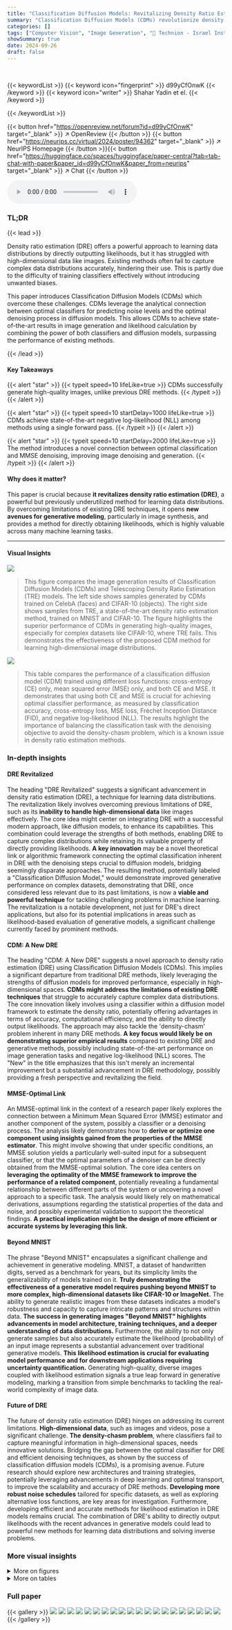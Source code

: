 ```yaml
---
title: "Classification Diffusion Models: Revitalizing Density Ratio Estimation"
summary: "Classification Diffusion Models (CDMs) revolutionize density ratio estimation by integrating the strengths of diffusion models and classifiers, achieving state-of-the-art image generation and likeliho..."
categories: []
tags: ["Computer Vision", "Image Generation", "🏢 Technion - Israel Institute of Technology",]
showSummary: true
date: 2024-09-26
draft: false
---
```


<br>

{{< keywordList >}}
{{< keyword icon="fingerprint" >}} d99yCfOnwK {{< /keyword >}}
{{< keyword icon="writer" >}} Shahar Yadin et el. {{< /keyword >}}
 
{{< /keywordList >}}

{{< button href="https://openreview.net/forum?id=d99yCfOnwK" target="_blank" >}}
↗ OpenReview
{{< /button >}}
{{< button href="https://neurips.cc/virtual/2024/poster/94362" target="_blank" >}}
↗ NeurIPS Homepage
{{< /button >}}{{< button href="https://huggingface.co/spaces/huggingface/paper-central?tab=tab-chat-with-paper&paper_id=d99yCfOnwK&paper_from=neurips" target="_blank" >}}
↗ Chat
{{< /button >}}



<audio controls>
    <source src="https://ai-paper-reviewer.com/d99yCfOnwK/podcast.wav" type="audio/wav">
    Your browser does not support the audio element.
</audio>


### TL;DR


{{< lead >}}

Density ratio estimation (DRE) offers a powerful approach to learning data distributions by directly outputting likelihoods, but it has struggled with high-dimensional data like images.  Existing methods often fail to capture complex data distributions accurately, hindering their use.  This is partly due to the difficulty of training classifiers effectively without introducing unwanted biases. 



This paper introduces Classification Diffusion Models (CDMs) which overcome these challenges.  CDMs leverage the analytical connection between optimal classifiers for predicting noise levels and the optimal denoising process in diffusion models. This allows CDMs to achieve state-of-the-art results in image generation and likelihood calculation by combining the power of both classifiers and diffusion models, surpassing the performance of existing methods.

{{< /lead >}}


#### Key Takeaways

{{< alert "star" >}}
{{< typeit speed=10 lifeLike=true >}} CDMs successfully generate high-quality images, unlike previous DRE methods. {{< /typeit >}}
{{< /alert >}}

{{< alert "star" >}}
{{< typeit speed=10 startDelay=1000 lifeLike=true >}} CDMs achieve state-of-the-art negative log-likelihood (NLL) among methods using a single forward pass. {{< /typeit >}}
{{< /alert >}}

{{< alert "star" >}}
{{< typeit speed=10 startDelay=2000 lifeLike=true >}} The method introduces a novel connection between optimal classification and MMSE denoising, improving image denoising and generation. {{< /typeit >}}
{{< /alert >}}

#### Why does it matter?
This paper is crucial because **it revitalizes density ratio estimation (DRE)**, a powerful but previously underutilized method for learning data distributions. By overcoming limitations of existing DRE techniques, it opens **new avenues for generative modeling**, particularly in image synthesis, and provides a method for directly obtaining likelihoods, which is highly valuable across many machine learning tasks.

------
#### Visual Insights



![](https://ai-paper-reviewer.com/d99yCfOnwK/figures_1_1.jpg)

> This figure compares the image generation results of Classification Diffusion Models (CDMs) and Telescoping Density Ratio Estimation (TRE) models.  The left side shows samples generated by CDMs trained on CelebA (faces) and CIFAR-10 (objects). The right side shows samples from TRE, a state-of-the-art density ratio estimation method, trained on MNIST and CIFAR-10.  The figure highlights the superior performance of CDMs in generating high-quality images, especially for complex datasets like CIFAR-10, where TRE fails.  This demonstrates the effectiveness of the proposed CDM method for learning high-dimensional image distributions.





![](https://ai-paper-reviewer.com/d99yCfOnwK/tables_4_1.jpg)

> This table compares the performance of a classification diffusion model (CDM) trained using different loss functions: cross-entropy (CE) only, mean squared error (MSE) only, and both CE and MSE.  It demonstrates that using both CE and MSE is crucial for achieving optimal classifier performance, as measured by classification accuracy, cross-entropy loss, MSE loss, Fréchet Inception Distance (FID), and negative log-likelihood (NLL). The results highlight the importance of balancing the classification task with the denoising objective to avoid the density-chasm problem, which is a known issue in density ratio estimation methods.





### In-depth insights


#### DRE Revitalized
The heading "DRE Revitalized" suggests a significant advancement in density ratio estimation (DRE), a technique for learning data distributions.  The revitalization likely involves overcoming previous limitations of DRE, such as its **inability to handle high-dimensional data** like images effectively.  The core idea might center on integrating DRE with a successful modern approach, like diffusion models, to enhance its capabilities. This combination could leverage the strengths of both methods, enabling DRE to capture complex distributions while retaining its valuable property of directly providing likelihoods.  **A key innovation** may be a novel theoretical link or algorithmic framework connecting the optimal classification inherent in DRE with the denoising steps crucial to diffusion models, bridging seemingly disparate approaches.  The resulting method, potentially labeled a "Classification Diffusion Model," would demonstrate improved generative performance on complex datasets, demonstrating that DRE, once considered less relevant due to its past limitations, is now a **viable and powerful technique** for tackling challenging problems in machine learning.  The revitalization is a notable development, not just for DRE's direct applications, but also for its potential implications in areas such as likelihood-based evaluation of generative models, a significant challenge currently faced by prominent methods.

#### CDM: A New DRE
The heading "CDM: A New DRE" suggests a novel approach to density ratio estimation (DRE) using Classification Diffusion Models (CDMs).  This implies a significant departure from traditional DRE methods, likely leveraging the strengths of diffusion models for improved performance, especially in high-dimensional spaces.  **CDMs might address the limitations of existing DRE techniques** that struggle to accurately capture complex data distributions. The core innovation likely involves using a classifier within a diffusion model framework to estimate the density ratio, potentially offering advantages in terms of accuracy, computational efficiency, and the ability to directly output likelihoods.  The approach may also tackle the 'density-chasm' problem inherent in many DRE methods. **A key focus would likely be on demonstrating superior empirical results** compared to existing DRE and generative methods, possibly including state-of-the-art performance on image generation tasks and negative log-likelihood (NLL) scores.  The "New" in the title emphasizes that this isn't merely an incremental improvement but a substantial advancement in DRE methodology, possibly providing a fresh perspective and revitalizing the field.

#### MMSE-Optimal Link
An MMSE-optimal link in the context of a research paper likely explores the connection between a Minimum Mean Squared Error (MMSE) estimator and another component of the system, possibly a classifier or a denoising process.  The analysis likely demonstrates how to **derive or optimize one component using insights gained from the properties of the MMSE estimator**.  This might involve showing that under specific conditions, an MMSE solution yields a particularly well-suited input for a subsequent classifier, or that the optimal parameters of a denoiser can be directly obtained from the MMSE-optimal solution.  The core idea centers on **leveraging the optimality of the MMSE framework to improve the performance of a related component**, potentially revealing a fundamental relationship between different parts of the system or uncovering a novel approach to a specific task. The analysis would likely rely on mathematical derivations, assumptions regarding the statistical properties of the data and noise, and possibly experimental validation to support the theoretical findings.  **A practical implication might be the design of more efficient or accurate systems by leveraging this link.**

#### Beyond MNIST
The phrase "Beyond MNIST" encapsulates a significant challenge and achievement in generative modeling.  MNIST, a dataset of handwritten digits, served as a benchmark for years, but its simplicity limits the generalizability of models trained on it.  **Truly demonstrating the effectiveness of a generative model requires pushing beyond MNIST to more complex, high-dimensional datasets like CIFAR-10 or ImageNet.** The ability to generate realistic images from these datasets indicates a model's robustness and capacity to capture intricate patterns and structures within data.  **The success in generating images "Beyond MNIST" highlights advancements in model architecture, training techniques, and a deeper understanding of data distributions.**  Furthermore, the ability to not only generate samples but also accurately estimate the likelihood (probability) of an input image represents a substantial advancement over traditional generative models. **This likelihood estimation is crucial for evaluating model performance and for downstream applications requiring uncertainty quantification.**  Generating high-quality, diverse images coupled with likelihood estimation signals a true leap forward in generative modeling, marking a transition from simple benchmarks to tackling the real-world complexity of image data.

#### Future of DRE
The future of density ratio estimation (DRE) hinges on addressing its current limitations. **High-dimensional data**, such as images and videos, pose a significant challenge.  **The density-chasm problem**, where classifiers fail to capture meaningful information in high-dimensional spaces, needs innovative solutions.  Bridging the gap between the optimal classifier for DRE and efficient denoising techniques, as shown by the success of classification diffusion models (CDMs), is a promising avenue.  Future research should explore new architectures and training strategies, potentially leveraging advancements in deep learning and optimal transport, to improve the scalability and accuracy of DRE methods.  **Developing more robust noise schedules** tailored for specific datasets, as well as exploring alternative loss functions, are key areas for investigation.  Furthermore, developing efficient and accurate methods for likelihood estimation in DRE models remains crucial.  The combination of DRE's ability to directly output likelihoods with the recent advances in generative models could lead to powerful new methods for learning data distributions and solving inverse problems.


### More visual insights

<details>
<summary>More on figures
</summary>


![](https://ai-paper-reviewer.com/d99yCfOnwK/figures_3_1.jpg)

> This figure illustrates the core difference between a Classification Diffusion Model (CDM) and a Denoising Diffusion Model (DDM).  In a DDM, a denoiser network takes a noisy image and a timestep as input, producing a denoised image as output. In a CDM, a classifier network receives only the noisy image and outputs a probability distribution over possible timesteps indicating the amount of noise.  Crucially, the CDM leverages the gradient of this probability distribution to effectively act as a denoiser, enabling it to generate images and calculate likelihoods with improved efficiency and accuracy.


![](https://ai-paper-reviewer.com/d99yCfOnwK/figures_4_1.jpg)

> This figure compares image samples generated by Classification Diffusion Models (CDMs) and the state-of-the-art density ratio estimation (DRE) method, TRE.  It demonstrates that unlike previous DRE methods, CDMs are capable of generating high-quality images from complex datasets such as CelebA and CIFAR-10, showcasing their success in learning the distribution of high-dimensional data.


![](https://ai-paper-reviewer.com/d99yCfOnwK/figures_5_1.jpg)

> This figure compares the log probability of a noise-level classifier trained using only cross-entropy (CE) loss against one trained with both CE and mean squared error (MSE) loss.  It demonstrates that using only CE loss limits the classifier's accuracy to the correct label's vicinity. However, incorporating MSE loss enables accurate predictions across all entries, highlighting the importance of MSE for optimal classifier performance.


![](https://ai-paper-reviewer.com/d99yCfOnwK/figures_7_1.jpg)

> This figure compares the Mean Squared Error (MSE) of denoising between a pre-trained Denoising Diffusion Model (DDM) and a Classification Diffusion Model (CDM) across different noise levels represented by the timestep t.  The top plots show the MSE for both models. The bottom plots display the ratio of the MSEs of the DDM to the CDM.  The results demonstrate that the CDM achieves significantly lower MSE than the DDM at high noise levels, while showing comparable performance at lower noise levels. This indicates that the CDM is a more effective denoiser, particularly in scenarios with significant noise.


![](https://ai-paper-reviewer.com/d99yCfOnwK/figures_7_2.jpg)

> This figure compares the denoising performance of a Classification Diffusion Model (CDM) and a Denoising Diffusion Model (DDM) on the CelebA dataset.  For several noise levels (represented by timesteps t=600, 700, 800, 900, 1000), the figure shows the original image, the noisy image, the DDM's denoised image, and the CDM's denoised image. The rightmost column shows the models' attempts to denoise pure Gaussian noise; ideally, they should produce an image resembling the average of the dataset. The CDM outperforms the DDM, producing denoised images that are significantly closer to the original images, especially at higher noise levels, and its reconstruction from pure noise is also much closer to the mean image.


![](https://ai-paper-reviewer.com/d99yCfOnwK/figures_16_1.jpg)

> This figure compares image samples generated by Classification Diffusion Models (CDMs) and the state-of-the-art method for density ratio estimation (TRE).  The left side shows high-quality image samples from CDMs trained on CelebA and CIFAR-10 datasets, demonstrating the ability of the new model to generate realistic images of complex objects. In contrast, the right side displays samples from TRE, showing its failure in capturing complex distributions, which highlights the significance of the CDM approach.


![](https://ai-paper-reviewer.com/d99yCfOnwK/figures_17_1.jpg)

> This figure compares image samples generated by Classification Diffusion Models (CDMs) and Telescoping Density Ratio Estimation (TRE).  The left side shows high-quality images generated by CDMs trained on CelebA and CIFAR-10 datasets.  The right side shows samples from TRE, a state-of-the-art DRE method, which struggles to generate comparable quality images, particularly on the more complex CIFAR-10 dataset.  The figure highlights the success of CDMs in learning high-dimensional image distributions, a challenge that previous DRE methods have failed to overcome.


![](https://ai-paper-reviewer.com/d99yCfOnwK/figures_18_1.jpg)

> This figure compares the denoising capabilities of two models: one trained with cross-entropy (CE) loss only, and another trained with both CE and mean squared error (MSE) loss.  The results show significantly better denoising performance for the model trained with both losses, especially at lower noise levels. This highlights the importance of incorporating MSE loss in the model training for accurate denoising.


![](https://ai-paper-reviewer.com/d99yCfOnwK/figures_19_1.jpg)

> This figure compares the log probability of noise level predicted by a classifier trained only with cross-entropy loss and a classifier trained with both cross-entropy and mean squared error loss. It shows that using only cross-entropy loss limits the accuracy of the classifier to the vicinity of the true label, while adding MSE loss allows the classifier to achieve accurate predictions globally, which is essential for obtaining accurate log likelihood estimation.  The SoftMax function is used for probability normalization in the figure.


![](https://ai-paper-reviewer.com/d99yCfOnwK/figures_19_2.jpg)

> The figure compares the log probability of a noise-level classifier trained using only cross-entropy (CE) loss against one trained with both CE and mean squared error (MSE) loss.  It shows that using only CE loss restricts accurate predictions to the vicinity of the correct label.  Incorporating MSE loss allows for globally accurate predictions, demonstrating the importance of MSE for optimal classifier training in the context of density ratio estimation.


</details>




<details>
<summary>More on tables
</summary>


![](https://ai-paper-reviewer.com/d99yCfOnwK/tables_6_1.jpg)
> This table compares the performance of a classification diffusion model (CDM) trained with different loss functions: cross-entropy (CE) only, mean squared error (MSE) only, and both CE and MSE.  The results show that using both CE and MSE leads to significantly better classification accuracy, lower MSE, lower FID, and most importantly, much lower NLL (negative log-likelihood). The table highlights the importance of including the MSE loss for achieving an optimal classifier, which is crucial for accurate likelihood estimation, a key advantage of the proposed CDM approach.

![](https://ai-paper-reviewer.com/d99yCfOnwK/tables_8_1.jpg)
> This table compares the FID scores of CDMs and DDM models on CelebA and CIFAR-10 datasets using three different sampling methods: DDIM sampler (50 steps), DDPM sampler (1000 steps), and 2nd order DPMS (25 steps).  Lower FID scores indicate better image generation quality.  A separate comparison is shown for unconditional and conditional CIFAR-10 generation, highlighting the performance in both scenarios.

![](https://ai-paper-reviewer.com/d99yCfOnwK/tables_8_2.jpg)
> This table presents a comparison of the negative log-likelihood (NLL) achieved by various generative models on the CIFAR-10 dataset.  The NLL measures how well a model estimates the probability density of the data.  Lower NLL indicates better performance. The table also specifies the number of neural function evaluations (NFEs) needed to compute the NLL for each method.  A key finding is that the proposed Classification Diffusion Model (CDM), along with its variants CDM(UNIF.) and CDM(OT), achieves state-of-the-art NLL among methods requiring only a single NFE. This demonstrates the efficiency and effectiveness of the CDM in likelihood estimation.

![](https://ai-paper-reviewer.com/d99yCfOnwK/tables_13_1.jpg)
> This table compares the performance of a classifier trained using only cross-entropy loss (CE), only mean squared error loss (MSE), and both CE and MSE.  It highlights that using both losses is crucial for achieving high classification accuracy, low CE and MSE, and good FID (Fréchet Inception Distance) and NLL (negative log-likelihood) scores. The results demonstrate that only using CE or MSE leads to suboptimal performance.

</details>




### Full paper

{{< gallery >}}
<img src="https://ai-paper-reviewer.com/d99yCfOnwK/1.png" class="grid-w50 md:grid-w33 xl:grid-w25" />
<img src="https://ai-paper-reviewer.com/d99yCfOnwK/2.png" class="grid-w50 md:grid-w33 xl:grid-w25" />
<img src="https://ai-paper-reviewer.com/d99yCfOnwK/3.png" class="grid-w50 md:grid-w33 xl:grid-w25" />
<img src="https://ai-paper-reviewer.com/d99yCfOnwK/4.png" class="grid-w50 md:grid-w33 xl:grid-w25" />
<img src="https://ai-paper-reviewer.com/d99yCfOnwK/5.png" class="grid-w50 md:grid-w33 xl:grid-w25" />
<img src="https://ai-paper-reviewer.com/d99yCfOnwK/6.png" class="grid-w50 md:grid-w33 xl:grid-w25" />
<img src="https://ai-paper-reviewer.com/d99yCfOnwK/7.png" class="grid-w50 md:grid-w33 xl:grid-w25" />
<img src="https://ai-paper-reviewer.com/d99yCfOnwK/8.png" class="grid-w50 md:grid-w33 xl:grid-w25" />
<img src="https://ai-paper-reviewer.com/d99yCfOnwK/9.png" class="grid-w50 md:grid-w33 xl:grid-w25" />
<img src="https://ai-paper-reviewer.com/d99yCfOnwK/10.png" class="grid-w50 md:grid-w33 xl:grid-w25" />
<img src="https://ai-paper-reviewer.com/d99yCfOnwK/11.png" class="grid-w50 md:grid-w33 xl:grid-w25" />
<img src="https://ai-paper-reviewer.com/d99yCfOnwK/12.png" class="grid-w50 md:grid-w33 xl:grid-w25" />
<img src="https://ai-paper-reviewer.com/d99yCfOnwK/13.png" class="grid-w50 md:grid-w33 xl:grid-w25" />
<img src="https://ai-paper-reviewer.com/d99yCfOnwK/14.png" class="grid-w50 md:grid-w33 xl:grid-w25" />
<img src="https://ai-paper-reviewer.com/d99yCfOnwK/15.png" class="grid-w50 md:grid-w33 xl:grid-w25" />
<img src="https://ai-paper-reviewer.com/d99yCfOnwK/16.png" class="grid-w50 md:grid-w33 xl:grid-w25" />
<img src="https://ai-paper-reviewer.com/d99yCfOnwK/17.png" class="grid-w50 md:grid-w33 xl:grid-w25" />
<img src="https://ai-paper-reviewer.com/d99yCfOnwK/18.png" class="grid-w50 md:grid-w33 xl:grid-w25" />
<img src="https://ai-paper-reviewer.com/d99yCfOnwK/19.png" class="grid-w50 md:grid-w33 xl:grid-w25" />
<img src="https://ai-paper-reviewer.com/d99yCfOnwK/20.png" class="grid-w50 md:grid-w33 xl:grid-w25" />
{{< /gallery >}}